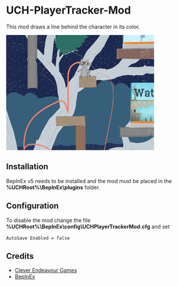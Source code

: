 # UCH-PlayerTracker-Mod
This mod draws a line behind the character in its color.

![Screenshot](Screenshots/PlayerTrackerInLobby.png)

## Installation
BepInEx v5 needs to be installed and the mod must be placed in the **%UCHRoot%\BepInEx\plugins** folder.

## Configuration
To disable the mod change the file **%UCHRoot%\BepInEx\config\UCHPlayerTrackerMod.cfg** and set 

```
AutoSave Enabled = false
```

## Credits
- [Clever Endeavour Games](https://www.cleverendeavourgames.com/)
- [BepInEx](https://github.com/BepInEx/BepInEx)